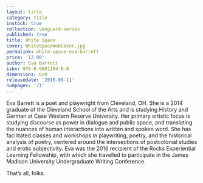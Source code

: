 ```yaml
---
layout: title
category: title
instock: true
collection: vanguard-series
published: true
title: White Space
cover: WhiteSpaceWebCover.jpg
permalink: white-space-eva-barrett
price: '12.00'
author: Eva Barrett
isbn: 978-0-9981104-0-0
dimensions: 6x9
releasedate: '2016-09-11'
numpages: '71'
---
```

Eva Barrett is a poet and playwright from Cleveland, OH. She is a 2014 graduate of the Cleveland School of the Arts and is studying History and German at Case Western Reserve University. Her primary artistic focus is studying discourse as power in dialogue and public space, and translating the nuances of human interactions into written and spoken word. She has facilitated classes and workshops in playwriting, poetry, and the historical analysis of poetry, centered around the intersections of postcolonial studies and erotic subjectivity. Eva was the 2016 recipient of the Rocks Experiential Learning Fellowship, with which she travelled to participate in the James Madison University Undergraduate Writing Conference. 

That’s all, folks.
